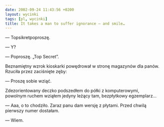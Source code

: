 ```yaml
---
date: 2002-09-24 11:43:56 +0200
layout: wycinki
tags: [pl, wycinki]
title: It takes a man to suffer ignorance – and smile…
---
```


— Topsikretpoproszę.

— Y?

— Poproszę. „Top Secret”.

Beznamiętny wzrok kioskarki powędrował w stronę magazynów dla panów. Rzuciła przez zaciśnięte zęby:

— Proszę sobie wziąć.

Zdezorientowany deczko podszedłem do półki z komputerowymi, powolnym ruchem wziąłem jedyny leżący tam, bezpłytkowy egzemplarz…

— Aaa, o to chodziło. Zaraz panu dam wersję z płytami. Przed chwilą pierwszy numer dostałam.

— Wiem.

